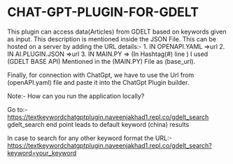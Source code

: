 # CHAT-GPT-PLUGIN-FOR-GDELT
This plugin can access data(Articles) from GDELT based on keywords  given as input. This description is mentioned inside the JSON File.
This can be hosted on a server by adding the URL details:-
     1. IN OPENAPI.YAML =>url
     2. IN AI.PLUGIN.JSON =>url
     3. IN MAIN.PY => (In Hashtag(#) line )
I used (GDELT BASE API) Mentioned in the (MAIN.PY) File as (base_url).

Finally, for connection  with ChatGpt,  we have to use the Url from (openAPI.yaml) file and paste it into the ChatGpt Plugin builder.

Note:- How can you run the application locally? 

Go to:- https://textkeywordchatgptplugin.naveenjakhad1.repl.co/gdelt_search
gdelt_search end point leads to default keyword (china) results 

In case to  search for any  other keyword format the URL:-  https://textkeywordchatgptplugin.naveenjakhad1.repl.co/gdelt_search?keyword=your_keyword
